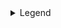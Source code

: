 <details><summary>Legend</summary>

### Class

`-{n}` Supports values from theme
`-[n]` Supports arbitrary values

### Icon

:white_check_mark: Full support | :heavy_check_mark: Partial support | :x: Not supported

</details>
